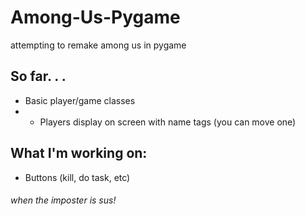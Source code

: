 # Among-Us-Pygame
attempting to remake among us in pygame

## So far. . .
- Basic player/game classes
- - Players display on screen with name tags (you can move one)

## What I'm working on:
- Buttons (kill, do task, etc)

###### when the imposter is sus!
